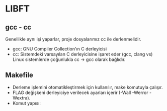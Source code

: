 # LIBFT

## gcc - cc
Genellikle aynı işi yaparlar, proje dosyalarımız cc ile derlenmelidir.
- gcc: GNU Compiler Collection'ın C derleyicisi
- cc: Sistemdeki varsayılan C derleyicisine işaret eder (gcc, clang vs)
Linux sistemlerde çoğunlukla cc → gcc olarak bağlıdır.

## Makefile
- Derleme işlemini otomatikleştirmek için kullanılır, make komutuyla çalışır.
- FLAG değişkeni derleyiciye verilecek ayarları içerir (-Wall -Werror -Wextra).
- Komut yapısı:



